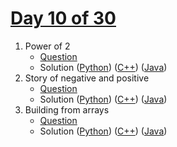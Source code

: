 # [Day 10 of 30](https://www.hackerrank.com/contests/day-10-of-30/challenges "Day 10 of 30 contest link")

1. Power of 2
   - [Question](https://www.hackerrank.com/contests/day-10-of-30/challenges/power-of-2-22-1 "Power of 2")
   - Solution ([Python](Power%20of%202/Python/ "Solution in Python")) ([C++](Power%20of%202/C++/ "Solution in C++")) ([Java](Power%20of%202/Java/ "Solution in Java"))
2. Story of negative and positive
   - [Question](https://www.hackerrank.com/contests/day-10-of-30/challenges/story-of-negative-and-positive "Story of negative and positive")
   - Solution ([Python](Story%20of%20negative%20and%20positive/Python/ "Solution in Python")) ([C++](Story%20of%20negative%20and%20positive/C++/ "Solution in C++")) ([Java](Story%20of%20negative%20and%20positive/Java/ "Solution in Java"))
3. Building from arrays
   - [Question](https://www.hackerrank.com/contests/day-10-of-30/challenges/building-from-arrays "Building from arrays")
   - Solution ([Python](Building%20from%20arrays/Python/ "Solution in Python")) ([C++](Building%20from%20arrays/C++/ "Solution in C++")) ([Java](Building%20from%20arrays/Java/ "Solution in Java"))
